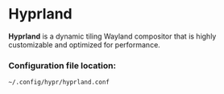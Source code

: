 # Hyprland
**Hyprland** is a dynamic tiling Wayland compositor that is highly customizable and optimized for performance.

### Configuration file location:
`~/.config/hypr/hyprland.conf`
